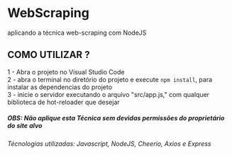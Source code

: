 # WebScraping
aplicando a técnica web-scraping com NodeJS

## COMO UTILIZAR ?
1 - Abra o projeto no Visual Studio Code<br/>
2 - abra o terminal no diretório do projeto e execute `npm install`, para instalar as dependencias do projeto<br/>
3 - inicie o servidor executando o arquivo "src/app.js," com qualquer biblioteca de hot-reloader que desejar
##### OBS: Não aplique esta Técnica sem devidas permissões do proprietário do site alvo
###### Técnologias utilizadas: Javascript, NodeJS, Cheerio, Axios e Express
